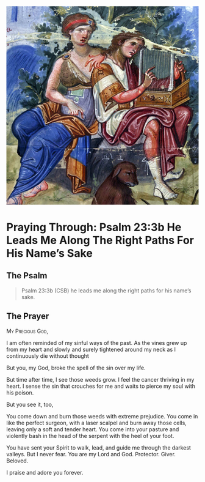 <img class="intro-right" src="art-paris-psalter.jpg">

<style>
  li {list-style-type: none;}
  p + ul {
    margin-top: -18px;
}
</style>

# Praying Through: Psalm 23:3b He Leads Me Along The Right Paths For His Name’s Sake

## The Psalm

>Psalm 23:3b (CSB)   he leads me along the right paths for his name’s sake.

## The Prayer

<div style='font-variant: small-caps;'>
My Precious God,  
</div>

I am often reminded of my sinful ways of the past. As the vines grew up from my heart and slowly and surely tightened around my neck as I continuously die without thought

But you, my God, broke the spell of the sin over my life.

But time after time, I see those weeds grow. I feel the cancer thriving in my heart. I sense the sin that crouches for me and waits to pierce my soul with his poison.

But you see it, too,

You come down and burn those weeds with extreme prejudice. You come in like the perfect surgeon, with a laser scalpel and burn away those cells, leaving only a soft and tender heart. You come into your pasture and violently bash in the head of the serpent with the heel of your foot.

You have sent your Spirit to walk, lead, and guide me through the darkest valleys. But I never fear. You are my Lord and God. Protector. Giver. Beloved.

I praise and adore you forever.
